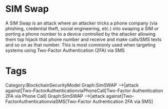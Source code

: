 # SIM Swap

A SIM Swap is an attack where an attacker tricks a phone company (via phishing, credential theft, social engineering, etc.) into swaping a SIM or porting a phone number to a device controlled by the attacker allowing them top hijack that phone number and receive and make calls/SMS texts and so on as that number. This is most commonly used when targeting systems using Two-Factor Authentication (2FA) via SMS

# Tags

Category:BlockchainSecurityModel
Graph:SimSWAP -->|attack against|Two-FactorAuthenticationviaPhoneCall[Two-Factor Authentication 2FA via Phone Call]
Graph:SimSWAP -->|attack against|Two-FactorAuthenticationviaSMS[Two-Factor Authentication 2FA via SMS]
